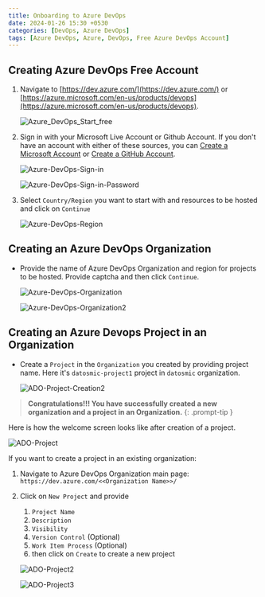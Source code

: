 ```yaml
---
title: Onboarding to Azure DevOps
date: 2024-01-26 15:30 +0530
categories: [DevOps, Azure DevOps]
tags: [Azure DevOps, Azure, DevOps, Free Azure DevOps Account]
---
```


## Creating Azure DevOps Free Account

1. Navigate to [https://dev.azure.com/](https://dev.azure.com/) or [https://azure.microsoft.com/en-us/products/devops](https://azure.microsoft.com/en-us/products/devops).

    ![Azure_DevOps_Start_free][Azure_DevOps_Start_free]

2. Sign in with your Microsoft Live Account or Github Account. If you don't have an account with either of these sources, you can [Create a Microsoft Account][Create MS Account] or [Create a GitHub Account][Create a GitHub Account].

    ![Azure-DevOps-Sign-in][Azure-DevOps-Sign-in]

    ![Azure-DevOps-Sign-in-Password][Azure-DevOps-Sign-in-Password]

3. Select `Country/Region` you want to start with and resources to be hosted and click on `Continue`

    ![Azure-DevOps-Region][Azure-DevOps-Region]

## Creating an Azure DevOps Organization

- Provide the name of Azure DevOps Organization and region for projects to be hosted. Provide captcha and then click `Continue`.

    ![Azure-DevOps-Organization][Azure-DevOps-Organization]

    ![Azure-DevOps-Organization2][Azure-DevOps-Organization2]

## Creating an Azure Devops Project in an Organization

- Create a `Project` in the `Organization` you created by providing project name. Here it's `datosmic-project1` project in `datosmic` organization.   

    ![ADO-Project-Creation2][ADO-Project-Creation2]

> **Congratulations!!! You have successfully created a new organization and a project in an Organization.**
{: .prompt-tip }

Here is how the welcome screen looks like after creation of a project.  

![ADO-Project][ADO-Project]

If you want to create a project in an existing organization:
1. Navigate to Azure DevOps Organization main page: `https://dev.azure.com/<<Organization Name>>/`
2. Click on `New Project` and provide
    1. `Project Name` 
    2. `Description` 
    3. `Visibility` 
    4. `Version Control` (Optional)
    5. `Work Item Process` (Optional)
    6. then click on `Create` to create a new project

    ![ADO-Project2][ADO-Project2]

    ![ADO-Project3][ADO-Project3]

<!-- Reference Images -->
[Azure_DevOps_Start_free]: /assets/img/2024-01-26-Azure-DevOps/Azure_DevOps_Start_free.png
[Azure-DevOps-Sign-in]: /assets/img/2024-01-26-Azure-DevOps/Azure-DevOps-Sign-in.png
[Azure-DevOps-Sign-in-Password]: /assets/img/2024-01-26-Azure-DevOps/Azure-DevOps-Sign-in-Password.png
[Azure-DevOps-Region]: /assets/img/2024-01-26-Azure-DevOps/Azure-DevOps-Region.png
[Azure-DevOps-Organization]: /assets/img/2024-01-26-Azure-DevOps/Azure-DevOps-Organization.png
[Azure-DevOps-Organization2]: /assets/img/2024-01-26-Azure-DevOps/Azure-DevOps-Organization2.png
[ADO-Project-Creation]: /assets/img/2024-01-26-Azure-DevOps/ADO-Project-Creation.png
[ADO-Project-Creation2]: /assets/img/2024-01-26-Azure-DevOps/ADO-Project-Creation2.png
[ADO-Project]: /assets/img/2024-01-26-Azure-DevOps/ADO-Project.png
[ADO-Project2]: /assets/img/2024-01-26-Azure-DevOps/ADO-Project2.png
[ADO-Project3]: /assets/img/2024-01-26-Azure-DevOps/ADO-Project3.png

<!-- Reference Links -->
[Create MS Account]: https://support.microsoft.com/en-us/account-billing/how-to-create-a-new-microsoft-account-a84675c3-3e9e-17cf-2911-3d56b15c0aaf#:~:text=How%20to%20Set%20Up%20a%20Microsoft%20Account%201,%2C%20and%20then%20follow%20the%20instructions.%20See%20More.
[Create a GitHub Account]: https://docs.github.com/en/get-started/onboarding/getting-started-with-your-github-account

